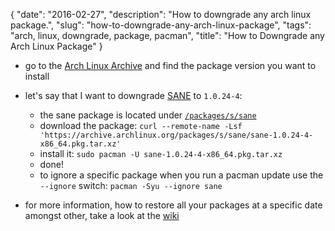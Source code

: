 {
    "date": "2016-02-27",
    "description": "How to downgrade any arch linux package.",
    "slug": "how-to-downgrade-any-arch-linux-package",
    "tags": "arch, linux, downgrade, package, pacman",
    "title": "How to Downgrade any Arch Linux Package"
}

- go to the [Arch Linux Archive](https://archive.archlinux.org/) and find the package version you want to install
- let's say that I want to downgrade [SANE](http://www.sane-project.org/intro.html) to `1.0.24-4`:
    - the sane package is located under [`/packages/s/sane`](https://archive.archlinux.org/packages/s/sane/)
    - download the package: `curl --remote-name -Lsf 'https://archive.archlinux.org/packages/s/sane/sane-1.0.24-4-x86_64.pkg.tar.xz'`
    - install it: `sudo pacman -U sane-1.0.24-4-x86_64.pkg.tar.xz`
    - done!
    - to ignore a specific package when you run a pacman update use the `--ignore` switch: `pacman -Syu --ignore sane`

- for more information, how to restore all your packages at a specific date amongst other, take a look at the [wiki](https://wiki.archlinux.org/index.php/Arch_Linux_Archive)
